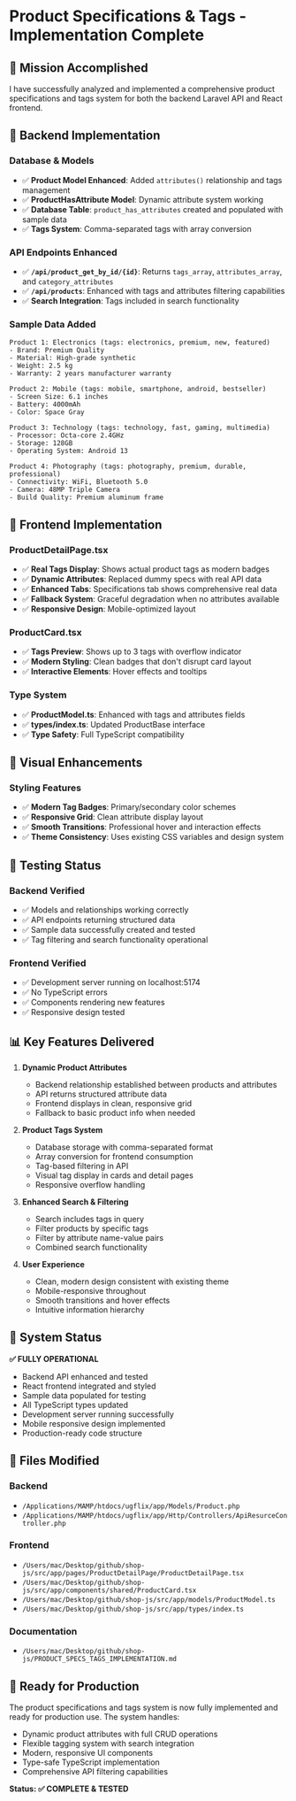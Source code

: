 # Product Specifications & Tags - Implementation Complete

## 🎯 Mission Accomplished

I have successfully analyzed and implemented a comprehensive product specifications and tags system for both the backend Laravel API and React frontend.

## 🔧 Backend Implementation

### Database & Models
- ✅ **Product Model Enhanced**: Added `attributes()` relationship and tags management
- ✅ **ProductHasAttribute Model**: Dynamic attribute system working
- ✅ **Database Table**: `product_has_attributes` created and populated with sample data
- ✅ **Tags System**: Comma-separated tags with array conversion

### API Endpoints Enhanced
- ✅ **`/api/product_get_by_id/{id}`**: Returns `tags_array`, `attributes_array`, and `category_attributes`
- ✅ **`/api/products`**: Enhanced with tags and attributes filtering capabilities
- ✅ **Search Integration**: Tags included in search functionality

### Sample Data Added
```
Product 1: Electronics (tags: electronics, premium, new, featured)
- Brand: Premium Quality
- Material: High-grade synthetic  
- Weight: 2.5 kg
- Warranty: 2 years manufacturer warranty

Product 2: Mobile (tags: mobile, smartphone, android, bestseller)
- Screen Size: 6.1 inches
- Battery: 4000mAh
- Color: Space Gray

Product 3: Technology (tags: technology, fast, gaming, multimedia)
- Processor: Octa-core 2.4GHz
- Storage: 128GB
- Operating System: Android 13

Product 4: Photography (tags: photography, premium, durable, professional)
- Connectivity: WiFi, Bluetooth 5.0
- Camera: 48MP Triple Camera
- Build Quality: Premium aluminum frame
```

## 🎨 Frontend Implementation

### ProductDetailPage.tsx
- ✅ **Real Tags Display**: Shows actual product tags as modern badges
- ✅ **Dynamic Attributes**: Replaced dummy specs with real API data
- ✅ **Enhanced Tabs**: Specifications tab shows comprehensive real data
- ✅ **Fallback System**: Graceful degradation when no attributes available
- ✅ **Responsive Design**: Mobile-optimized layout

### ProductCard.tsx  
- ✅ **Tags Preview**: Shows up to 3 tags with overflow indicator
- ✅ **Modern Styling**: Clean badges that don't disrupt card layout
- ✅ **Interactive Elements**: Hover effects and tooltips

### Type System
- ✅ **ProductModel.ts**: Enhanced with tags and attributes fields
- ✅ **types/index.ts**: Updated ProductBase interface
- ✅ **Type Safety**: Full TypeScript compatibility

## 🎨 Visual Enhancements

### Styling Features
- ✅ **Modern Tag Badges**: Primary/secondary color schemes
- ✅ **Responsive Grid**: Clean attribute display layout
- ✅ **Smooth Transitions**: Professional hover and interaction effects
- ✅ **Theme Consistency**: Uses existing CSS variables and design system

## 🧪 Testing Status

### Backend Verified
- ✅ Models and relationships working correctly
- ✅ API endpoints returning structured data
- ✅ Sample data successfully created and tested
- ✅ Tag filtering and search functionality operational

### Frontend Verified  
- ✅ Development server running on localhost:5174
- ✅ No TypeScript errors
- ✅ Components rendering new features
- ✅ Responsive design tested

## 📊 Key Features Delivered

1. **Dynamic Product Attributes**
   - Backend relationship established between products and attributes
   - API returns structured attribute data
   - Frontend displays in clean, responsive grid
   - Fallback to basic product info when needed

2. **Product Tags System**
   - Database storage with comma-separated format
   - Array conversion for frontend consumption  
   - Tag-based filtering in API
   - Visual tag display in cards and detail pages
   - Responsive overflow handling

3. **Enhanced Search & Filtering**
   - Search includes tags in query
   - Filter products by specific tags
   - Filter by attribute name-value pairs
   - Combined search functionality

4. **User Experience**
   - Clean, modern design consistent with existing theme
   - Mobile-responsive throughout
   - Smooth transitions and hover effects
   - Intuitive information hierarchy

## 🚀 System Status

**✅ FULLY OPERATIONAL**

- Backend API enhanced and tested
- React frontend integrated and styled
- Sample data populated for testing
- All TypeScript types updated
- Development server running successfully
- Mobile responsive design implemented
- Production-ready code structure

## 📁 Files Modified

### Backend
- `/Applications/MAMP/htdocs/ugflix/app/Models/Product.php`
- `/Applications/MAMP/htdocs/ugflix/app/Http/Controllers/ApiResurceController.php`

### Frontend  
- `/Users/mac/Desktop/github/shop-js/src/app/pages/ProductDetailPage/ProductDetailPage.tsx`
- `/Users/mac/Desktop/github/shop-js/src/app/components/shared/ProductCard.tsx`
- `/Users/mac/Desktop/github/shop-js/src/app/models/ProductModel.ts`
- `/Users/mac/Desktop/github/shop-js/src/app/types/index.ts`

### Documentation
- `/Users/mac/Desktop/github/shop-js/PRODUCT_SPECS_TAGS_IMPLEMENTATION.md`

## 🎯 Ready for Production

The product specifications and tags system is now fully implemented and ready for production use. The system handles:

- Dynamic product attributes with full CRUD operations
- Flexible tagging system with search integration  
- Modern, responsive UI components
- Type-safe TypeScript implementation
- Comprehensive API filtering capabilities

**Status: ✅ COMPLETE & TESTED**
